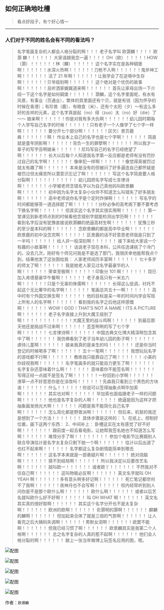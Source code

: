 ## 如何正确地吐槽

> 看点好段子，有个好心情～


 
---

### 人们对于不同的姓名会有不同的看法吗？

> 名字笔画复杂的人都会人格分裂的啊！！！
> 老子名字叫 欧灏麟！！！！
> 欧 灏 麟！！！！！！
> 大家请跟我念一遍！！！！
> OH（欧）！！！！！HOW（灏）！！！！！！林（麟）！！！！！
> 这个名字实在是各种碉堡啊！！！！！！水深火热啊！！！！！！刀枪不入啊！！！！！！鬼斧神工啊！！！！！！
> 活了 21 年啊！！！！！！让我学会了在逆境中生存啊！！！！！！贝爷级别啊！！！！！！
> 这个绝对是个忧伤的故事啊！！！！！！且听洒家娓娓道来啊！！！！！！
> 首先让家母出场一下介绍一下这个名字是如何碉堡！！！！！！
> 灏麟，这个名字里面呢，有水有风景，有事业（页通业），繁体的頁里面还有个贝，就是有钱（因为怀孕的时候在香港）；有珍兽（鹿）、有粮食（米）、还有个太阳（夕）～有这么多好的吉祥的元素，这个名字真是起（no）得（zuo）太（no）好（die）了～～
> 娘亲啊！！！！！！你是对我有多大仇啊！！！！！！幼儿园时期每个人学写自己名字的时候！！！！！！只有老子一个人像学了七个字一样啊！！！！！！
> 要分开七个部分啊！！！！！！区欠氵景页鹿粦！！！！！！啊！
> 作业本上自己的名字也是七个字啊！！！！！！
> 简直就是童年阴影啊！！！！！！背负一生的罪孽啊！！！！！！
> 所以我才一辈子的写字丑啊娘亲！！！！！！尼玛写自己的名字已经绝望了啊！！！！！！
> 长大以后每个人知道我名字第一反应都是老师有没有罚抄过自己的名字啊！！！！！！
> 像审犯一样啊！！！！！！像觉得真被罚过就太有趣了啊！！！！！！
> 本来是没有的但被问了好多遍连自己都怀疑是被罚过但太痛苦所以潜意识忘记了啊！！！！！！
> 写这个名字简直要人格分裂啊！！！！！！！！！！！
> 幼儿园把名字写成七言律诗啊！！！！！！
> 小学被老师念错名字以为自己真他妈叫欧景麟啊！！！！！！
> 初中因为名字太复杂小伙伴不知道怎么叫错失了好多朋友啊！！！！！！
> 高中老师说你名字是个定时炸弹啊！！！！！！
> 写名字的时间都能够答一道选择题了啊！！！！！！分秒必争的高考阁下要不要考虑下换名字啊！！！！！！
> 但其实这个名字其实很实用啊！！！！！！
> 第一堂课见到新老师点到的时候看他念错别字就能检测出学历啊！！！！！！
> 看到名字后没有犹豫直接说欧灏麟的绝逼高材生啊！！！！！！
> 犹豫三秒的至少是本科的啊！！！！！！
> 念欧景麟的都是高中毕业啊！！！！！！
> 欧景鹿的初中没念完啊！！！！！！
> 区景鹿的话不好意思老师我是只到了一半吗！！！！！！
> 给人非一般深刻啊！！！！！！
> 接下来给大家说一个有趣的小故事啊！！！！！！
> 话说老子现在本科，公共任选课挑了个冷门的。没去几次，刚好有个师兄问我是不是选了那门，我很庆幸他能帮我点个到，结果他发了这张图给我：
> 人家老师阅历丰富啊！！！！！！
> 七十多岁的师太了啊！！！！！！
> 我是她老人家见过名字最豪华的人啊！！！！！！
> 荣幸至极啊！！！！！！印象分 101 啊！！！！！！
> 现已加入肯德基豪华午餐啊！！！！！！
> 老子身高只有一米五六啊！！！！！！只是个无辜的侏儒啊！！！！！！
> 长得这么低调，衬托不起这个无比奢华的名字啊！！！！！！
> 笔画总共五十一啊！！！！！！
> 高中时有个外国交换生啊！！！！！！
> 他的目标是呆一年的时间内学会写班上所有人的名字啊！！！！！！
> 看到我的名字之后他这样感慨啊！！！！！！
> WOW！GOD！THAT’S NOT A NAME！ITS A PICTURE 啊！！！！！！
> 老子名字直接上升到大魔王级别了啊！！！！！！！！！！！！大魔王里的战斗鸡啊！！！！！！
> 到最后那天他还是挑战不过来啊！！！！！！
> 歪歪咧咧的写了七个字啊！！！！！！
> 七言律诗啊！！！！！！
> 中国古典文化博大精深啊包含其中了啊！！！！！！
> 我仿佛看到了老子当年幼儿园的影子啊！！！！！！
> 虐待儿童啊！！！！！！
> 娘亲我真的是亲生的吗！！！！！！
> 还是你当时登记的时候喝多了啊！！！！！！
> 五十一笔啊！！！！！！
> 我想玩玩名字的游戏都不行啊！！！！！！
> 教练我只能靠自己了啊！！！！！！
> 小美的你歧视我啊！！！！！！
> 名字笔画多的就只能自力更生了啊！！！！！！
> 名字复杂还意味着什么啊！！！！！！
> 意味着你不能签名啊！！！！！！
> 写得正经一点就不是签名了啊！！！！！！一秒回到小学啊！！！！！！
> 潦草一点不好意思你是在涂改吗！！！！！！先森我只看到三个黑色的方块诶！！！！！！
> 什么！！！！！！你说可以签得抽象点啊毕加索啊！！！！！！
> 其实也对啊！！！！！！
> 毕加索也面临跟老子一样的问题啊！！！！！！
> 他也是名字复杂的人啊！！！！！！
> 绝逼是因为这样才把抽象画发扬光大啊！！！！！！
> 问题是我不能简化自己名字啊！！！！！！
> 怎么简化都是野兽派啊！！！！！！
> 但后来，机智的我还是想到了一个方法！！！！！！！
> 具体步骤是这样的：
> 1、在纸上，控制好位置，画下这两个东西：
> 2、中间补上：
> 卧槽这实在太有感觉了好不好啊！！！！！！！
> 跟前度一起去看电影，让她帮我签名她也不知道怎么写啊！！！！！！
> 难怪分手了啊！！！！！！！！
> 参加个电影节比赛跟别人联合导演估计是名字太复杂只剩下她一个啊！！！！！！
> 估计以后出道了也红不起来啊！！！！！！
> 名字都这么复杂剧情能简单到哪去啊！！！！！！
> 这名字本来就是一部悬疑片啊！！！！！！
> 绝对烧脑啊！！！！！！
> 猜不到结局啊！！！！！！
> 所以我决定以后要改艺名啊！！！！！！
> 就叫欧一！！！！！！
> 或者欧丫！！！！！！
> 不然我对不住自己啊！！！！！！
> 这叫物极必反啊！！！！！！
> 英文名字就叫 OH YEAH 啊！！！！！！多有意头啊多好记啊！！！！！！
> 死亡笔记都奈何不了我啊！！！！！！夜神月也不会写啊！！！！！！
> 校内经常听到别人问你是不是那个欧什么啊！！！！！！
> 欧什么啊！！！！！！
> 或者以后艺名就叫欧什么好不好啊！！！！！！
> 叫 OH WHAT 啊！！！！！！
> 英文名其实真的很好取啊！！！！！！
> 其实这个名字分开也不是太复杂啊！！！！！！
> 欧洲的欧啊！！！！！！
> 俞灏明的灏啊！！！！！！
> 麒麟的麟啊！！！！！！
> 但加起来合体了就是三倍的气势啊！！！！！！
> 让人看完之后大姨妈失调啊！！！！！！男默女泪啊！！！！！！欲罢不能啊！！！！！！
> 但我已经习惯了啊！！！！！！
> 欧景麟其实是我第二个人格啊！！！！！！
> 总之名字复杂的人真的惹不起啊！！！！！！
> 他们会人格分裂的啊！！！！！！
> 献上一张当年微博上玩签名应用的图，嗯。



![配图](http://pic4.zhimg.com/0fe7abfd2649ff1e5352766669a57719_b.jpg)



![配图](http://pic2.zhimg.com/ae5ecc0e38f532d3922dfbd5eaa1983b_b.jpg)



![配图](http://pic3.zhimg.com/69aeae10dd862d868b008a583a2aaf5d_b.jpg)



![配图](http://pic2.zhimg.com/c8ecafbd955d438b9356fa9e7f445ca6_b.jpg)



![配图](http://pic3.zhimg.com/878a3d2937f3a8fe2021e341612653eb_b.jpg)


作者：`欧灏麟`